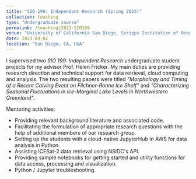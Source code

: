 ```yaml
---
title: "SIO 199: Independent Research (Spring 2023)"
collection: teaching
type: "Undergraduate course"
permalink: /teaching/2023-SIO199
venue: "University of California San Diego, Scripps Institution of Oceanography"
date: 2023-04-02
location: "San Diego, CA, USA"
---
```


I supervised two *SIO 199: Independent Research* undergraduate student projects for my advisor Prof. Helen Fricker. My main duties are providing research direction and technical support for data retrieval, cloud computing and analysis. The two resulting papers were titled *"Morphology and Timing of a Recent Calving Event on Filchner-Ronne Ice Shelf"* and *"Characterizing Seasonal Fluctuations in Ice-Marginal Lake Levels in Northwestern Greenland"*.

Mentoring activities:
- Providing relevant background literature and associated code. 
- Facilitating the formulation of appropriate research questions with the help of additional members of our research group.
- Setting up the students with a cloud-native JupyterHub in AWS for data analysis in Python. 
- Assisting ICESat-2 data retrieval using NSIDC's API.
- Providing sample notebooks for getting started and utility functions for data access, processing and visualization. 
- Python / Jupyter troubleshooting. 
